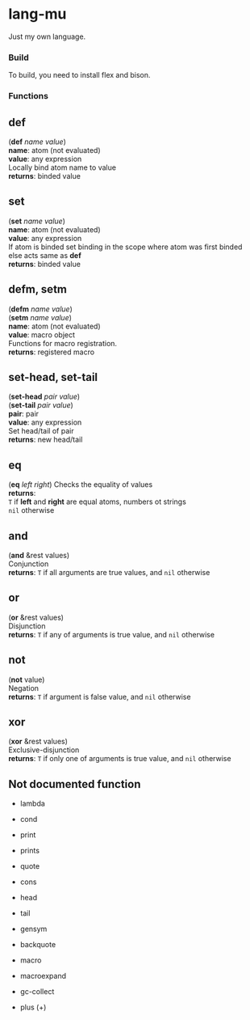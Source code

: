 # lang-mu
Just my own language.

### Build
To build, you need to install flex and bison.  

### Functions

def
---
(**def** *name* *value*)  
**name**: atom (not evaluated)  
**value**: any expression  
Locally bind atom name to value  
**returns**: binded value  

set
---
(**set** *name* *value*)  
**name**: atom (not evaluated)  
**value**: any expression  
If atom is binded set binding in the scope where atom was first binded  
else acts same as **def**  
**returns**: binded value  

defm, setm
----------
(**defm** *name* *value*)  
(**setm** *name* *value*)  
**name**: atom (not evaluated)  
**value**: macro object  
Functions for macro registration.  
**returns**: registered macro  

set-head, set-tail
------------------
(**set-head** *pair* *value*)  
(**set-tail** *pair* *value*)  
**pair**: pair  
**value**: any expression  
Set head/tail of pair  
**returns**: new head/tail

eq
--
(**eq** *left* *right*)
Checks the equality of values  
**returns**:  
`T` if **left** and **right** are equal atoms, numbers ot strings  
`nil` otherwise

and
---
(**and** &rest values)  
Conjunction  
**returns**: `T` if all arguments are true values, and `nil` otherwise

or
---
(**or** &rest values)  
Disjunction  
**returns**: `T` if any of arguments is true value, and `nil` otherwise

not
---
(**not** value)  
Negation  
**returns**: `T` if argument is false value, and `nil` otherwise

xor
---
(**xor** &rest values)  
Exclusive-disjunction  
**returns**: `T` if only one of arguments is true value, and `nil` otherwise

Not documented function
-----------------------
* lambda
* cond
* print
* prints
* quote

* cons
* head
* tail

* gensym
* backquote
* macro
* macroexpand
* gc-collect

* plus (+)
